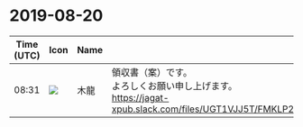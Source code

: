 # 2019-08-20

|Time (UTC)|Icon|Name|Message|
|---|---|---|---|
|08:31|![](https://secure.gravatar.com/avatar/14456b2c02c5c21da5c9e65d9839c8e2.jpg?s=72&d=https%3A%2F%2Fa.slack-edge.com%2Fdf10d%2Fimg%2Favatars%2Fava_0017-72.png)|木龍|領収書（案）です。<br>よろしくお願い申し上げます。<br>https://jagat-xpub.slack.com/files/UGT1VJJ5T/FMKLP2CEB/_________vivliostyle_______________2019__________________.pdf|

